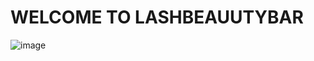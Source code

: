 # WELCOME TO LASHBEAUUTYBAR
![image](https://github.com/Sadiqaxxmed/lashbeauutybar/assets/43020644/362b8c1c-b03f-4d3f-ba62-6730c827be55)

